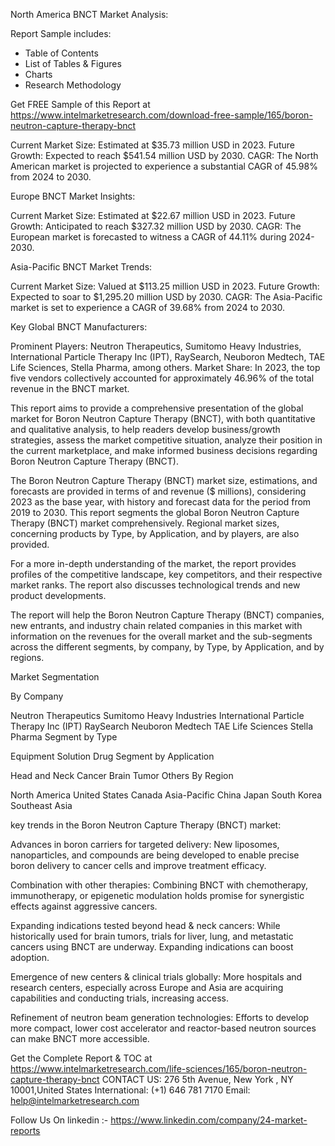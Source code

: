 
North America BNCT Market Analysis:



Report Sample includes:
- Table of Contents
- List of Tables & Figures
- Charts
- Research Methodology

Get FREE Sample of this Report at https://www.intelmarketresearch.com/download-free-sample/165/boron-neutron-capture-therapy-bnct


Current Market Size: Estimated at $35.73 million USD in 2023.
Future Growth: Expected to reach $541.54 million USD by 2030.
CAGR: The North American market is projected to experience a substantial CAGR of 45.98% from 2024 to 2030.


Europe BNCT Market Insights:



Current Market Size: Estimated at $22.67 million USD in 2023.
Future Growth: Anticipated to reach $327.32 million USD by 2030.
CAGR: The European market is forecasted to witness a CAGR of 44.11% during 2024-2030.


Asia-Pacific BNCT Market Trends:



Current Market Size: Valued at $113.25 million USD in 2023.
Future Growth: Expected to soar to $1,295.20 million USD by 2030.
CAGR: The Asia-Pacific market is set to experience a CAGR of 39.68% from 2024 to 2030.


Key Global BNCT Manufacturers:



Prominent Players: Neutron Therapeutics, Sumitomo Heavy Industries, International Particle Therapy Inc (IPT), RaySearch, Neuboron Medtech, TAE Life Sciences, Stella Pharma, among others.
Market Share: In 2023, the top five vendors collectively accounted for approximately 46.96% of the total revenue in the BNCT market.


This report aims to provide a comprehensive presentation of the global market for Boron Neutron Capture Therapy (BNCT), with both quantitative and qualitative analysis, to help readers develop business/growth strategies, assess the market competitive situation, analyze their position in the current marketplace, and make informed business decisions regarding Boron Neutron Capture Therapy (BNCT).



The Boron Neutron Capture Therapy (BNCT) market size, estimations, and forecasts are provided in terms of and revenue ($ millions), considering 2023 as the base year, with history and forecast data for the period from 2019 to 2030. This report segments the global Boron Neutron Capture Therapy (BNCT) market comprehensively. Regional market sizes, concerning products by Type, by Application, and by players, are also provided.



For a more in-depth understanding of the market, the report provides profiles of the competitive landscape, key competitors, and their respective market ranks. The report also discusses technological trends and new product developments.



The report will help the Boron Neutron Capture Therapy (BNCT) companies, new entrants, and industry chain related companies in this market with information on the revenues for the overall market and the sub-segments across the different segments, by company, by Type, by Application, and by regions.

Market Segmentation

By Company



Neutron Therapeutics
Sumitomo Heavy Industries
International Particle Therapy Inc (IPT)
RaySearch
Neuboron Medtech
TAE Life Sciences
Stella Pharma
Segment by Type



Equipment
Solution
Drug
Segment by Application



Head and Neck Cancer
Brain Tumor
Others
By Region



North America
United States
Canada
Asia-Pacific
China
Japan
South Korea
Southeast Asia


key trends in the Boron Neutron Capture Therapy (BNCT) market:



Advances in boron carriers for targeted delivery: New liposomes, nanoparticles, and compounds are being developed to enable precise boron delivery to cancer cells and improve treatment efficacy.

Combination with other therapies: Combining BNCT with chemotherapy, immunotherapy, or epigenetic modulation holds promise for synergistic effects against aggressive cancers.

Expanding indications tested beyond head & neck cancers: While historically used for brain tumors, trials for liver, lung, and metastatic cancers using BNCT are underway. Expanding indications can boost adoption.

Emergence of new centers & clinical trials globally: More hospitals and research centers, especially across Europe and Asia are acquiring capabilities and conducting trials, increasing access.

Refinement of neutron beam generation technologies: Efforts to develop more compact, lower cost accelerator and reactor-based neutron sources can make BNCT more accessible.









Get the Complete Report & TOC at https://www.intelmarketresearch.com/life-sciences/165/boron-neutron-capture-therapy-bnct
CONTACT US:
276 5th Avenue, New York , NY 10001,United States
International: (+1) 646 781 7170
Email: help@intelmarketresearch.com

Follow Us On linkedin :- https://www.linkedin.com/company/24-market-reports
